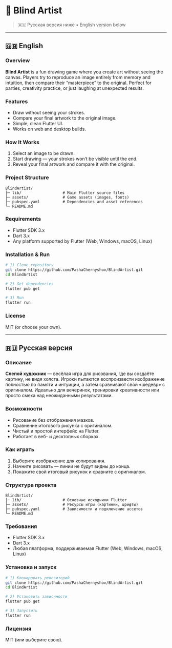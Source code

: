 # 🎨 Blind Artist

> 🇷🇺 Русская версия ниже • English version below

---

## 🇬🇧 English

### Overview
**Blind Artist** is a fun drawing game where you create art without seeing the canvas. Players try to reproduce an image entirely from memory and intuition, then compare their “masterpiece” to the original. Perfect for parties, creativity practice, or just laughing at unexpected results.

### Features
- Draw without seeing your strokes.
- Compare your final artwork to the original image.
- Simple, clean Flutter UI.
- Works on web and desktop builds.

### How It Works
1. Select an image to be drawn.
2. Start drawing — your strokes won’t be visible until the end.
3. Reveal your final artwork and compare it with the original.

### Project Structure
```
BlindArtist/
├─ lib/                  # Main Flutter source files
├─ assets/               # Game assets (images, fonts)
├─ pubspec.yaml          # Dependencies and asset references
└─ README.md
```

### Requirements
- Flutter SDK 3.x
- Dart 3.x
- Any platform supported by Flutter (Web, Windows, macOS, Linux)

### Installation & Run
```bash
# 1) Clone repository
git clone https://github.com/PashaChernyshov/BlindArtist.git
cd BlindArtist

# 2) Get dependencies
flutter pub get

# 3) Run
flutter run
```

### License
MIT (or choose your own).

---

## 🇷🇺 Русская версия

### Описание
**Слепой художник** — весёлая игра для рисования, где вы создаёте картину, не видя холста. Игроки пытаются воспроизвести изображение полностью по памяти и интуиции, а затем сравнивают свой «шедевр» с оригиналом. Идеально для вечеринок, тренировки креативности или просто смеха над неожиданными результатами.

### Возможности
- Рисование без отображения мазков.
- Сравнение итогового рисунка с оригиналом.
- Чистый и простой интерфейс на Flutter.
- Работает в веб- и десктопных сборках.

### Как играть
1. Выберите изображение для копирования.
2. Начните рисовать — линии не будут видны до конца.
3. Покажите свой итоговый рисунок и сравните с оригиналом.

### Структура проекта
```
BlindArtist/
├─ lib/                  # Основные исходники Flutter
├─ assets/               # Ресурсы игры (картинки, шрифты)
├─ pubspec.yaml          # Зависимости и подключение ассетов
└─ README.md
```

### Требования
- Flutter SDK 3.x
- Dart 3.x
- Любая платформа, поддерживаемая Flutter (Web, Windows, macOS, Linux)

### Установка и запуск
```bash
# 1) Клонировать репозиторий
git clone https://github.com/PashaChernyshov/BlindArtist.git
cd BlindArtist

# 2) Установить зависимости
flutter pub get

# 3) Запустить
flutter run
```

### Лицензия
MIT (или выберите свою).
